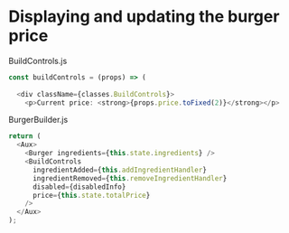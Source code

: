 # Displaying and updating the burger price

BuildControls.js

```js
const buildControls = (props) => (
  
  <div className={classes.BuildControls}>
    <p>Current price: <strong>{props.price.toFixed(2)}</strong></p>
```

BurgerBuilder.js

```js
return (
  <Aux>
    <Burger ingredients={this.state.ingredients} />
    <BuildControls 
      ingredientAdded={this.addIngredientHandler} 
      ingredientRemoved={this.removeIngredientHandler} 
      disabled={disabledInfo}
      price={this.state.totalPrice}
    />
  </Aux>
);
```


